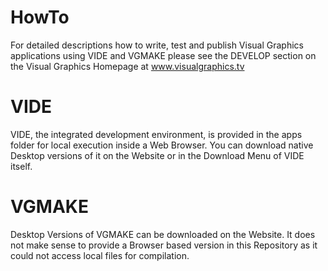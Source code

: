 HowTo
=====
 
For detailed descriptions how to write, test and publish Visual Graphics applications using VIDE and VGMAKE please see the DEVELOP section on the Visual Graphics Homepage at www.visualgraphics.tv

VIDE
====

VIDE, the integrated development environment, is provided in the apps folder for local execution inside a Web Browser. You can download native Desktop versions of it on the Website or in the Download Menu of VIDE itself.

VGMAKE
======

Desktop Versions of VGMAKE can be downloaded on the Website. It does not make sense to provide a Browser based version in this Repository as it could not access local files for compilation.